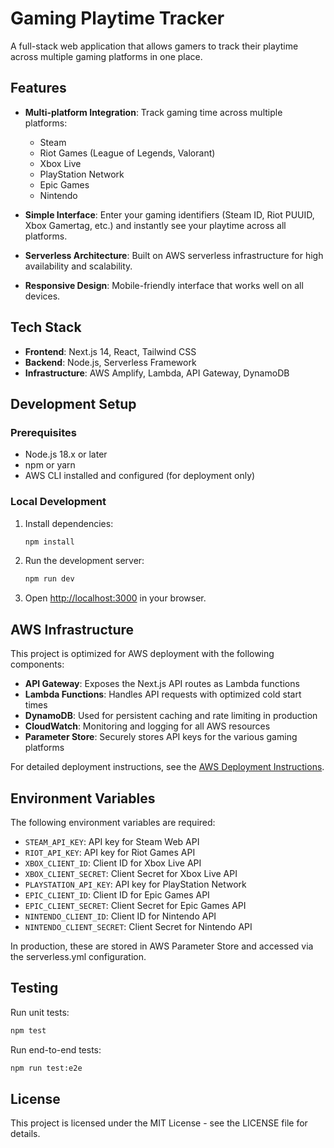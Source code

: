 # Gaming Playtime Tracker

A full-stack web application that allows gamers to track their playtime across multiple gaming platforms in one place.

## Features

- **Multi-platform Integration**: Track gaming time across multiple platforms:
  - Steam
  - Riot Games (League of Legends, Valorant)
  - Xbox Live
  - PlayStation Network
  - Epic Games
  - Nintendo

- **Simple Interface**: Enter your gaming identifiers (Steam ID, Riot PUUID, Xbox Gamertag, etc.) and instantly see your playtime across all platforms.

- **Serverless Architecture**: Built on AWS serverless infrastructure for high availability and scalability.

- **Responsive Design**: Mobile-friendly interface that works well on all devices.

## Tech Stack

- **Frontend**: Next.js 14, React, Tailwind CSS
- **Backend**: Node.js, Serverless Framework
- **Infrastructure**: AWS Amplify, Lambda, API Gateway, DynamoDB

## Development Setup

### Prerequisites

- Node.js 18.x or later
- npm or yarn
- AWS CLI installed and configured (for deployment only)

### Local Development

1. Install dependencies:
   ```bash
   npm install
   ```

2. Run the development server:
   ```bash
   npm run dev
   ```

3. Open [http://localhost:3000](http://localhost:3000) in your browser.

## AWS Infrastructure

This project is optimized for AWS deployment with the following components:

- **API Gateway**: Exposes the Next.js API routes as Lambda functions
- **Lambda Functions**: Handles API requests with optimized cold start times
- **DynamoDB**: Used for persistent caching and rate limiting in production
- **CloudWatch**: Monitoring and logging for all AWS resources
- **Parameter Store**: Securely stores API keys for the various gaming platforms

For detailed deployment instructions, see the [AWS Deployment Instructions](./docs/aws-deployment.md).

## Environment Variables

The following environment variables are required:

- `STEAM_API_KEY`: API key for Steam Web API
- `RIOT_API_KEY`: API key for Riot Games API
- `XBOX_CLIENT_ID`: Client ID for Xbox Live API
- `XBOX_CLIENT_SECRET`: Client Secret for Xbox Live API
- `PLAYSTATION_API_KEY`: API key for PlayStation Network
- `EPIC_CLIENT_ID`: Client ID for Epic Games API
- `EPIC_CLIENT_SECRET`: Client Secret for Epic Games API
- `NINTENDO_CLIENT_ID`: Client ID for Nintendo API
- `NINTENDO_CLIENT_SECRET`: Client Secret for Nintendo API

In production, these are stored in AWS Parameter Store and accessed via the serverless.yml configuration.

## Testing

Run unit tests:
```bash
npm test
```

Run end-to-end tests:
```bash
npm run test:e2e
```

## License

This project is licensed under the MIT License - see the LICENSE file for details. 